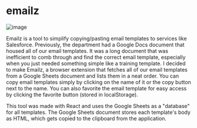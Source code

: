 # emailz
![image](https://github.com/isierra2694/emailz/assets/78444910/70bc2a8a-f5ea-48ff-bec3-dbecd1aef084)

Emailz is a tool to simplify copying/pasting email templates to services like Salesforce.  Previously, the department had a Google Docs document that housed all of our email templates.  It was a long document that was inefficient to comb through and find the correct email template, especially when you just needed something simple like a training template.  I decided to make Emailz, a browser extension that fetches all of our email templates from a Google Sheets document and lists them in a neat order.  You can copy email templates simply by clicking on the name of it or the copy button next to the name.  You can also favorite the email template for easy access by clicking the favorite button (stored in localStorage).

This tool was made with React and uses the Google Sheets as a "database" for all templates.  The Google Sheets document stores each template's body as HTML, which gets copied to the clipboard from the application.
